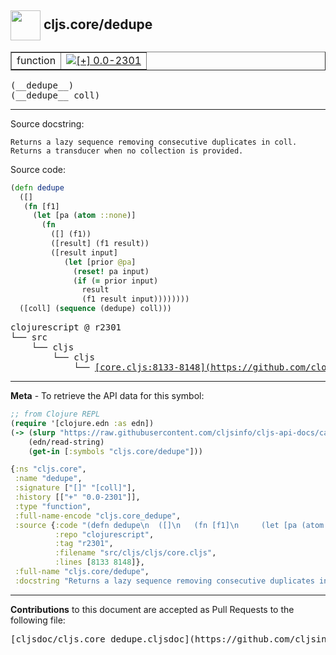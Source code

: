 ## <img width="48px" valign="middle" src="http://i.imgur.com/Hi20huC.png"> cljs.core/dedupe

 <table border="1">
<tr>

<td>function</td>
<td><a href="https://github.com/cljsinfo/cljs-api-docs/tree/0.0-2301"><img valign="middle" alt="[+] 0.0-2301" src="https://img.shields.io/badge/+-0.0--2301-lightgrey.svg"></a> </td>
</tr>
</table>

 <samp>
(__dedupe__)<br>
</samp>
 <samp>
(__dedupe__ coll)<br>
</samp>

---




Source docstring:

```
Returns a lazy sequence removing consecutive duplicates in coll.
Returns a transducer when no collection is provided.
```

Source code:

```clj
(defn dedupe
  ([]
   (fn [f1]
     (let [pa (atom ::none)]
       (fn
         ([] (f1))
         ([result] (f1 result))
         ([result input]
            (let [prior @pa]
              (reset! pa input)
              (if (= prior input)
                result
                (f1 result input))))))))
  ([coll] (sequence (dedupe) coll)))
```

 <pre>
clojurescript @ r2301
└── src
    └── cljs
        └── cljs
            └── <ins>[core.cljs:8133-8148](https://github.com/clojure/clojurescript/blob/r2301/src/cljs/cljs/core.cljs#L8133-L8148)</ins>
</pre>


---

__Meta__ - To retrieve the API data for this symbol:

```clj
;; from Clojure REPL
(require '[clojure.edn :as edn])
(-> (slurp "https://raw.githubusercontent.com/cljsinfo/cljs-api-docs/catalog/cljs-api.edn")
    (edn/read-string)
    (get-in [:symbols "cljs.core/dedupe"]))
```

```clj
{:ns "cljs.core",
 :name "dedupe",
 :signature ["[]" "[coll]"],
 :history [["+" "0.0-2301"]],
 :type "function",
 :full-name-encode "cljs.core_dedupe",
 :source {:code "(defn dedupe\n  ([]\n   (fn [f1]\n     (let [pa (atom ::none)]\n       (fn\n         ([] (f1))\n         ([result] (f1 result))\n         ([result input]\n            (let [prior @pa]\n              (reset! pa input)\n              (if (= prior input)\n                result\n                (f1 result input))))))))\n  ([coll] (sequence (dedupe) coll)))",
          :repo "clojurescript",
          :tag "r2301",
          :filename "src/cljs/cljs/core.cljs",
          :lines [8133 8148]},
 :full-name "cljs.core/dedupe",
 :docstring "Returns a lazy sequence removing consecutive duplicates in coll.\nReturns a transducer when no collection is provided."}

```

---

__Contributions__ to this document are accepted as Pull Requests to the following file:

 <pre>
[cljsdoc/cljs.core_dedupe.cljsdoc](https://github.com/cljsinfo/cljs-api-docs/blob/master/cljsdoc/cljs.core_dedupe.cljsdoc)
</pre>

